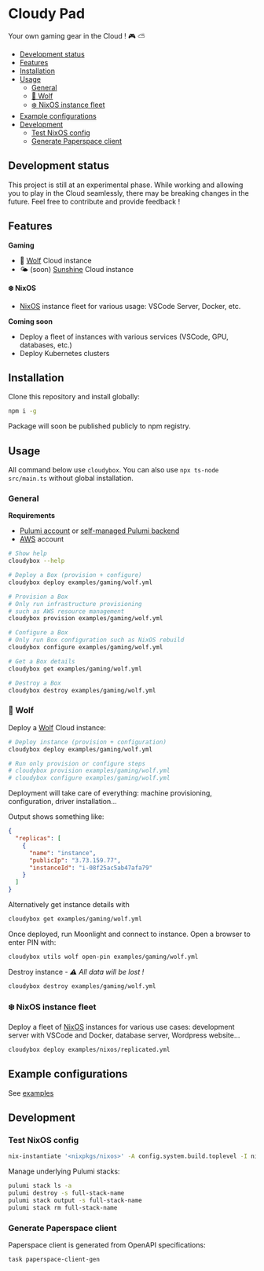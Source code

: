 # Cloudy Pad

Your own gaming gear in the Cloud ! 🎮 ⛅ 

- [Development status](#development-status)
- [Features](#features)
- [Installation](#installation)
- [Usage](#usage)
  - [General](#general)
  - [🐺 Wolf](#-wolf)
  - [❄️ NixOS instance fleet](#️-nixos-instance-fleet)
- [Example configurations](#example-configurations)
- [Development](#development)
  - [Test NixOS config](#test-nixos-config)
  - [Generate Paperspace client](#generate-paperspace-client)

## Development status

This project is still at an experimental phase. While working and allowing you to play in the Cloud seamlessly, there may be breaking changes in the future. Feel free to contribute and provide feedback !

## Features

**Gaming**

- 🐺 [Wolf](https://games-on-whales.github.io/wolf/stable/) Cloud instance
- 🌤️ (soon) [Sunshine](https://github.com/LizardByte/Sunshine) Cloud instance

**❄️ NixOS**

- [NixOS](https://nixos.org/) instance fleet for various usage: VSCode Server, Docker, etc. 

**Coming soon**

- Deploy a fleet of instances with various services (VSCode, GPU, databases, etc.)
- Deploy Kubernetes clusters

## Installation

Clone this repository and install globally:

```sh
npm i -g
```

Package will soon be published publicly to npm registry.

## Usage

All command below use `cloudybox`. You can also use `npx ts-node src/main.ts` without global installation.

### General

**Requirements**
- [Pulumi account](https://www.pulumi.com/) or [self-managed Pulumi backend](https://www.pulumi.com/docs/concepts/state/#using-a-self-managed-backend)
- [AWS](https://aws.amazon.com/) account

```sh
# Show help
cloudybox --help

# Deploy a Box (provision + configure)
cloudybox deploy examples/gaming/wolf.yml

# Provision a Box
# Only run infrastructure provisioning 
# such as AWS resource management
cloudybox provision examples/gaming/wolf.yml

# Configure a Box
# Only run Box configuration such as NixOS rebuild
cloudybox configure examples/gaming/wolf.yml

# Get a Box details
cloudybox get examples/gaming/wolf.yml

# Destroy a Box 
cloudybox destroy examples/gaming/wolf.yml
```

### 🐺 Wolf 

Deploy a [Wolf](https://games-on-whales.github.io/wolf/stable/) Cloud instance:

```sh
# Deploy instance (provision + configuration)
cloudybox deploy examples/gaming/wolf.yml

# Run only provision or configure steps
# cloudybox provision examples/gaming/wolf.yml
# cloudybox configure examples/gaming/wolf.yml
```

Deployment will take care of everything: machine provisioning, configuration, driver installation...

Output shows something like:

```json
{
  "replicas": [
    {
      "name": "instance",
      "publicIp": "3.73.159.77",
      "instanceId": "i-08f25ac5ab47afa79"
    }
  ]
}
```

Alternatively get instance details with

```sh
cloudybox get examples/gaming/wolf.yml
```

Once deployed, run Moonlight and connect to instance. Open a browser to enter PIN with:

```sh
cloudybox utils wolf open-pin examples/gaming/wolf.yml
```

Destroy instance - _⚠️ All data will be lost !_

```sh
cloudybox destroy examples/gaming/wolf.yml
```

### ❄️ NixOS instance fleet

Deploy a fleet of [NixOS](https://nixos.org/) instances for various use cases: development server with VSCode and Docker, database server, Wordpress website...

```sh
cloudybox deploy examples/nixos/replicated.yml
```

## Example configurations

See [examples](./examples/)

## Development

### Test NixOS config

```sh
nix-instantiate '<nixpkgs/nixos>' -A config.system.build.toplevel -I nixpkgs=channel:nixos-23.05 --arg configuration ./configs/nix/wolf-aws.nix
```

Manage underlying Pulumi stacks:

```sh
pulumi stack ls -a
pulumi destroy -s full-stack-name
pulumi stack output -s full-stack-name
pulumi stack rm full-stack-name
```

### Generate Paperspace client

Paperspace client is generated from OpenAPI specifications:

```sh
task paperspace-client-gen
```
